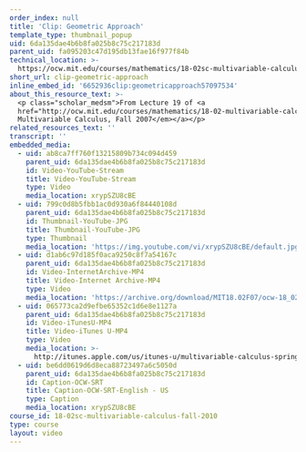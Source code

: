 ```yaml
---
order_index: null
title: 'Clip: Geometric Approach'
template_type: thumbnail_popup
uid: 6da135dae4b6b8fa025b8c75c217183d
parent_uid: fa095203c47d195db13fae16f977f84b
technical_location: >-
  https://ocw.mit.edu/courses/mathematics/18-02sc-multivariable-calculus-fall-2010/3.-double-integrals-and-line-integrals-in-the-plane/part-b-vector-fields-and-line-integrals/session-58-geometric-approach/clip-geometric-approach
short_url: clip-geometric-approach
inline_embed_id: '6652936clip:geometricapproach57097534'
about_this_resource_text: >-
  <p class="scholar_medsm">From Lecture 19 of <a
  href="http://ocw.mit.edu/courses/mathematics/18-02-multivariable-calculus-fall-2007/video-lectures/"><em>18.02
  Multivariable Calculus, Fall 2007</em></a></p>
related_resources_text: ''
transcript: ''
embedded_media:
  - uid: ab8ca7ff760f13215809b734c094d459
    parent_uid: 6da135dae4b6b8fa025b8c75c217183d
    id: Video-YouTube-Stream
    title: Video-YouTube-Stream
    type: Video
    media_location: xrypSZU8cBE
  - uid: 799c0d8b5fbb1ac0d930a6f84440108d
    parent_uid: 6da135dae4b6b8fa025b8c75c217183d
    id: Thumbnail-YouTube-JPG
    title: Thumbnail-YouTube-JPG
    type: Thumbnail
    media_location: 'https://img.youtube.com/vi/xrypSZU8cBE/default.jpg'
  - uid: d1ab6c97d185f0aca9250c8f7a54167c
    parent_uid: 6da135dae4b6b8fa025b8c75c217183d
    id: Video-InternetArchive-MP4
    title: Video-Internet Archive-MP4
    type: Video
    media_location: 'https://archive.org/download/MIT18.02F07/ocw-18_02-f07-lec19_300k.mp4'
  - uid: 065773ca2d9efbe65352c1d6e8e1127a
    parent_uid: 6da135dae4b6b8fa025b8c75c217183d
    id: Video-iTunesU-MP4
    title: Video-iTunes U-MP4
    type: Video
    media_location: >-
      http://itunes.apple.com/us/itunes-u/multivariable-calculus-spring/id354869122
  - uid: be6dd0619d6d8eca88723497a6c5050d
    parent_uid: 6da135dae4b6b8fa025b8c75c217183d
    id: Caption-OCW-SRT
    title: Caption-OCW-SRT-English - US
    type: Caption
    media_location: xrypSZU8cBE
course_id: 18-02sc-multivariable-calculus-fall-2010
type: course
layout: video
---
```

